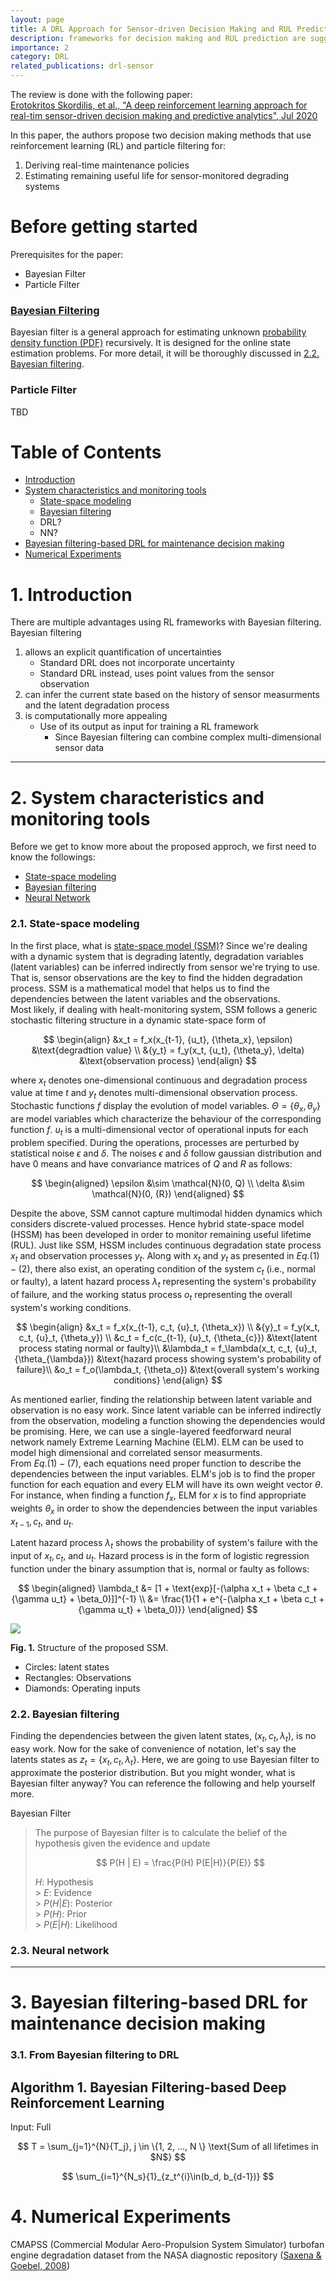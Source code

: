 ```yaml
---
layout: page
title: A DRL Approach for Sensor-driven Decision Making and RUL Prediction
description: frameworks for decision making and RUL prediction are suggested
importance: 2
category: DRL
related_publications: drl-sensor
---
```


The review is done with the following paper:<br>
[Erotokritos Skordilis, et al., "A deep reinforcement learning approach for real-tim sensor-driven decision making and predictive analytics", Jul 2020](https://par.nsf.gov/servlets/purl/10184005)

In this paper, the authors propose two decision making methods that use reinforcement learning (RL) and particle filtering for:

1. Deriving real-time maintenance policies
2. Estimating remaining useful life for sensor-monitored degrading systems

# Before getting started

Prerequisites for the paper:

- Bayesian Filter
- Particle Filter

### [Bayesian Filtering](https://en.wikipedia.org/wiki/Recursive_Bayesian_estimation)

Bayesian filter is a general approach for estimating unknown [probability density function (PDF)](https://en.wikipedia.org/wiki/Probability_density_function) recursively.
It is designed for the online state estimation problems.
For more detail, it will be thoroughly discussed in [2.2. Bayesian filtering](2.2.-Bayesian-filtering).

### Particle Filter

TBD

# Table of Contents

- [Introduction](#1.-introduction)
- [System characteristics and monitoring tools](#2.-System-characteristics-and-monitoring-tools)
  - [State-space modeling](#2.1.-state-space-modeling)
  - [Bayesian filtering](#2.2.-bayesian-filtering)
  - DRL?
  - NN?
- [Bayesian filtering-based DRL for maintenance decision making](#3.-bayesian-filtering-based-DRL-for-maintenance-decision-making)
- [Numerical Experiments](#4.-numerical-experiments)

# 1. Introduction

There are multiple advantages using RL frameworks with Bayesian filtering. <br>
Bayesian filtering

1. allows an explicit quantification of uncertainties
   - Standard DRL does not incorporate uncertainty
   - Standard DRL instead, uses point values from the sensor observation
2. can infer the current state based on the history of sensor measurments and the latent degradation process
3. is computationally more appealing
   - Use of its output as input for training a RL framework
     - Since Bayesian filtering can combine complex multi-dimensional sensor data

---

# 2. System characteristics and monitoring tools

Before we get to know more about the proposed approch, we first need to know the followings:

- [State-space modeling](#2.1.-State-space-modeling)
- [Bayesian filtering](#2.2.-bayesian-filtering)
- [Neural Network](#2.3.-neural-network)

### 2.1. State-space modeling

In the first place, what is [state-space model (SSM)](https://en.wikipedia.org/wiki/State-space_representation)?
Since we're dealing with a dynamic system that is degrading latently,
degradation variables (latent variables) can be inferred indirectly from sensor we're trying to use.
That is, sensor observations are the key to find the hidden degradation process.
SSM is a mathematical model that helps us to find the dependencies between the latent variables and the observations. <br>
Most likely, if dealing with healt-monitoring system,
SSM follows a generic stochastic filtering structure in a dynamic state-space form of

$$
\begin{align}
        &x_t = f_x(x_{t-1}, {u_t}, {\theta_x}, \epsilon) &\text{degradtion value} \\
        &{y_t} = f_y(x_t, {u_t}, {\theta_y}, \delta) &\text{observation process}
\end{align}
$$

where $x_t$ denotes one-dimensional continuous and degradation process value at time $t$
and ${y_t}$ denotes multi-dimensional observation process.
Stochastic functions $f$ display the evolution of model variables.
${\Theta} =\{ {\theta_x}, {\theta_y} \}$ are model variables which characterize the behaviour of the corresponding function $f$.
${u}_t$ is a multi-dimensional vector of operational inputs for each problem specified.
During the operations, processes are perturbed by statistical noise $\epsilon$ and $\delta$.
The noises $\epsilon$ and $\delta$ follow gaussian distribution and have 0 means and have convariance matrices of $Q$ and ${R}$ as follows:

$$
\begin{aligned}
    \epsilon &\sim \mathcal{N}(0, Q) \\
    \delta &\sim \mathcal{N}(0, {R})
\end{aligned}
$$

Despite the above, SSM cannot capture multimodal hidden dynamics which considers discrete-valued processes.
Hence hybrid state-space model (HSSM) has been developed in order to monitor remaining useful lifetime (RUL).
Just like SSM, HSSM includes continuous degradation state process $x_t$
and observation processes ${y_t}$.
Along with $x_t$ and ${y_t}$ as presented in $Eq. (1)-(2)$, there also exist,
an operating condition of the system $c_t$ (i.e., normal or faulty),
a latent hazard process $\lambda_t$ representing the system's probability of failure,
and the working status process $o_t$ representing the overall system's working conditions.

$$
\begin{align}
    &x_t = f_x(x_{t-1}, c_t, {u}_t, {\theta_x}) \\
    &{y}_t = f_y(x_t, c_t, {u}_t, {\theta_y}) \\
    &c_t = f_c(c_{t-1}, {u}_t, {\theta_{c}}) &\text{latent process stating normal or faulty}\\
    &\lambda_t = f_\lambda(x_t, c_t, {u}_t, {\theta_{\lambda}}) &\text{hazard process showing system's probability of failure}\\
    &o_t = f_o(\lambda_t, {\theta_o}) &\text{overall system's working conditions}
\end{align}
$$

As mentioned earlier, finding the relationship between latent variable and observation is no easy work.
Since latent variable can be inferred indirectly from the observation, modeling a function showing the dependencies would be promising.
Here, we can use a single-layered feedforward neural network namely Extreme Learning Machine (ELM).
ELM can be used to model high dimensional and correlated sensor measurments. <br>
From $Eq. (1)-(7)$, each equations need proper function to describe the dependencies between the input variables.
ELM's job is to find the proper function for each equation and every ELM will have its own weight vector $\theta$.
For instance, when finding a function $f_x$, ELM for $x$ is to find appropriate weights $\theta_x$
in order to show the dependencies between the input variables $x_{t-1}, c_t$, and ${u_t}$.

Latent hazard process $\lambda_t$ shows the probability of system's failure with the input of $x_t, c_t$, and ${u_t}$.
Hazard process is in the form of logistic regression function under the binary assumption that is, normal or faulty as follows:

$$
\begin{aligned}
    \lambda_t &= [1 + \text{exp}[-(\alpha x_t + \beta c_t + {\gamma u_t} + \beta_0)]]^{-1} \\
    &= \frac{1}{1 + e^{-(\alpha x_t + \beta c_t + {\gamma u_t} + \beta_0)}}
\end{aligned}
$$

<img src="../public/struct-SSM-sensor.png">

**Fig. 1.** Structure of the proposed SSM. <br>

- Circles: latent states <br>
- Rectangles: Observations <br>
- Diamonds: Operating inputs

### 2.2. Bayesian filtering

Finding the dependencies between the given latent states, $(x_t, c_t, \lambda_t)$, is no easy work.
Now for the sake of convenience of notation, let's say the latents states as ${z_t} = \{x_t, c_t, \lambda_t \}$.
Here, we are going to use Bayesian filter to approximate the posterior distribution.
But you might wonder, what is Bayesian filter anyway?
You can reference the following and help yourself more.

Bayesian Filter

> The purpose of Bayesian filter is to calculate the belief of the hypothesis given the evidence
> and update
>
> $$
> P(H | E) = \frac{P(H) P(E|H)}{P(E)}
> $$
>
> $H$: Hypothesis <br> > $E$: Evidence <br> > $P(H|E)$: Posterior <br> > $P(H)$: Prior <br> > $P(E|H)$: Likelihood <br>

### 2.3. Neural network

---

# 3. Bayesian filtering-based DRL for maintenance decision making

### 3.1. From Bayesian filtering to DRL

## **Algorithm 1.** Bayesian Filtering-based Deep Reinforcement Learning

Input: Full

$$
T = \sum_{j=1}^{N}{T_j}, j \in \{1, 2, ..., N \} \text{Sum of all lifetimes in $N$}
$$

$$
\sum_{i=1}^{N_s}{1}_{z_t^{i}\in(b_d, b_{d-1})}
$$

# 4. Numerical Experiments

CMAPSS (Commercial Modular Aero-Propulsion System Simulator) turbofan engine degradation dataset from the NASA diagnostic repository
([Saxena & Goebel, 2008](https://ntrs.nasa.gov/api/citations/20090029214/downloads/20090029214.pdf))
